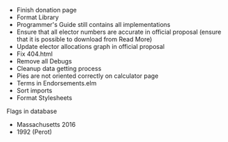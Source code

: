-   Finish donation page
-   Format Library
-   Programmer's Guide still contains all implementations
-   Ensure that all elector numbers are accurate in official proposal (ensure that it is possible to download from Read More)
-   Update elector allocations graph in official proposal
-   Fix 404.html
-   Remove all Debugs
-   Cleanup data getting process
-   Pies are not oriented correctly on calculator page
-   Terms in Endorsements.elm
-   Sort imports
-   Format Stylesheets

Flags in database

-   Massachusetts 2016
-   1992 (Perot)
